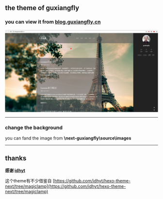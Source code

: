 ## the theme of guxiangfly ##

### you can view  it from [blog.guxiangfly.cn](http://blog.guxiangfly.cn)

![blog-theme-mala](https://github.com/GuXiangFly/next-guxiangfly/blob/master/imgs/1.jpg)

---

### change the background ###

you can fand the image from   **\next-guxiangfly\source\images**

-----


## thanks
**感谢   [idhyt](https://github.com/idhyt)**

这个theme有不少借鉴自
[https://github.com/idhyt/hexo-theme-next/tree/magiclamp](https://github.com/idhyt/hexo-theme-next/tree/magiclamp)

